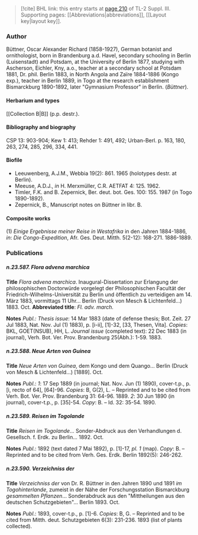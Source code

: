 > [!cite] BHL link: this entry starts at [page 210](https://www.biodiversitylibrary.org/item/103861#page/220/mode/1up) of TL-2 Suppl. III.
> Supporting pages: [[Abbreviations|abbreviations]], [[Layout key|layout key]].

### Author

Büttner, Oscar Alexander Richard (1858-1927), German botanist and ornithologist, born in Brandenburg a.d. Havel, secondary schooling in Berlin (Luisenstadt) and Potsdam, at the University of Berlin 1877, studying with Ascherson, Eichler, Kny, a.o., teacher at a secondary school at Potsdam 1881, Dr. phil. Berlin 1883, in North Angola and Zaïre 1884-1886 (Kongo exp.), teacher in Berlin 1889, in Togo at the research establishment Bismarckburg 1890-1892, later "Gymnasium Professor" in Berlin. (*Büttner*).

#### Herbarium and types

[[Collection B|B]] (p.p. destr.).

#### Bibliography and biography

CSP 13: 903-904; Kew 1: 413; Rehder 1: 491, 492; Urban-Berl. p. 163, 180, 263, 274, 285, 296, 334, 441.

#### Biofile

- Leeuwenberg, A.J.M., Webbia 19(2): 861. 1965 (holotypes destr. at Berlin).
- Meeuse, A.D.J., *in* H. Merxmüller, C.R. AETFAT 4: 125. 1962.
- Timler, F.K. and B. Zepernick, Ber. deut. bot. Ges. 100: 155. 1987 (in Togo 1890-1892).
- Zepernick, B., Manuscript notes on Büttner in libr. B.

#### Composite works

(1) *Einige Ergebnisse meiner Reise in Westafrika* in den Jahren 1884-1886, *in*: *Die Congo-Expedition*, Afr. Ges. Deut. Mitth. 5(2-12): 168-271. 1886-1889.

### Publications

##### n.23.587. Flora advena marchica

**Title**
*Flora advena marchica*. Inaugural-Dissertation zur Erlangung der philosophischen Doctorwürde vorgelegt der Philosophischen Facultät der Friedrich-Wilhelms-Universität zu Berlin und öffentlich zu verteidigen am 14. März 1883, vormittags 11 Uhr... Berlin (Druck von Mesch & Lichtenfeld...) 1883. Oct.
**Abbreviated title**: *Fl. adv. march.*

**Notes**
*Publ.: Thesis issue*: 14 Mar 1883 (date of defense thesis; Bot. Zeit. 27 Jul 1883, Nat. Nov. Jul (1) 1883), p. \[i-ii\], \[1\]-32, \[33, Thesen, Vita\]. *Copies*: BKL, GOET(NSUB), HH, L.
*Journal issue* (completed text): 22 Dec 1883 (in journal), Verh. Bot. Ver. Prov. Brandenburg 25(Abh.): 1-59. 1883.

##### n.23.588. Neue Arten von Guinea

**Title**
*Neue Arten von Guinea*, dem Kongo und dem Quango... Berlin (Druck von Mesch & Lichtenfeld...) \[1889\]. Oct.

**Notes**
*Publ*.: *1*: 17 Sep 1889 (in journal; Nat. Nov. Jun (1) 1890), cover-t.p., p. \[i, recto of 64\], \[64\]-96. *Copies*: B, G(2), L. – Reprinted and to be cited from Verh. Bot. Ver. Prov. Brandenburg 31: 64-96. 1889.
*2*: 30 Jun 1890 (in journal), cover-t.p., p. \[35\]-54. *Copy*: B. – Id. 32: 35-54. 1890.

##### n.23.589. Reisen im Togolande

**Title**
*Reisen im Togolande*... Sonder-Abdruck aus den Verhandlungen d. Gesellsch. f. Erdk. zu Berlin... 1892. Oct.

**Notes**
*Publ*.: 1892 (text dated 7 Mai 1892), p. \[1\]-17, *pl. 1* (map). *Copy*: B. – Reprinted and to be cited from Verh. Ges. Erdk. Berlin 1892(5): 246-262.

##### n.23.590. Verzeichniss der

**Title**
*Verzeichniss der* von Dr. R. Büttner in den Jahren 1890 und 1891 *im Togohinterlande*, zumeist in der Nähe der Forschungsstation Bismarckburg *gesammelten Pflanzen*... Sonderabdruck aus den "Mittheilungen aus den deutschen Schutzgebieten"... Berlin 1893. Oct.

**Notes**
*Publ*.: 1893, cover-t.p., p. \[1\]-6. *Copies*: B, G. – Reprinted and to be cited from Mitth. deut. Schutzgebieten 6(3): 231-236. 1893 (list of plants collected).

